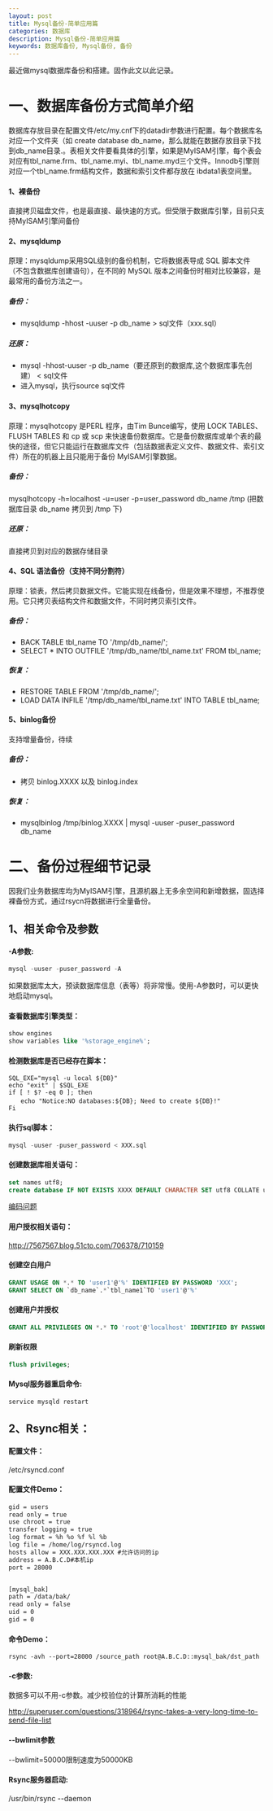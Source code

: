 ```yaml
---
layout: post
title: Mysql备份-简单应用篇
categories: 数据库
description: Mysql备份-简单应用篇
keywords: 数据库备份, Mysql备份, 备份
---
```


最近做mysql数据库备份和搭建。固作此文以此记录。

# 一、数据库备份方式简单介绍

数据库存放目录在配置文件/etc/my.cnf下的datadir参数进行配置。每个数据库名对应一个文件夹（如 create database db_name，那么就能在数据存放目录下找到db_name目录.。表相关文件要看具体的引擎，如果是MyISAM引擎，每个表会对应有tbl_name.frm、tbl_name.myi、tbl_name.myd三个文件。Innodb引擎则对应一个tbl_name.frm结构文件，数据和索引文件都存放在 ibdata1表空间里。

#### 1、裸备份
直接拷贝磁盘文件，也是最直接、最快速的方式。但受限于数据库引擎，目前只支持MyISAM引擎间备份


#### 2、mysqldump
原理：mysqldump采用SQL级别的备份机制，它将数据表导成 SQL 脚本文件（不包含数据库创建语句），在不同的 MySQL 版本之间备份时相对比较兼容，是最常用的备份方法之一。

##### 备份：
-  mysqldump -hhost -uuser -p db_name > sql文件（xxx.sql）

##### 还原：
- mysql -hhost-uuser -p db_name（要还原到的数据库,这个数据库事先创建） < sql文件
- 进入mysql，执行source sql文件


#### 3、mysqlhotcopy

原理：mysqlhotcopy 是PERL 程序，由Tim Bunce编写，使用 LOCK TABLES、FLUSH TABLES 和 cp 或 scp 来快速备份数据库。它是备份数据库或单个表的最快的途径，但它只能运行在数据库文件（包括数据表定义文件、数据文件、索引文件）所在的机器上且只能用于备份 MyISAM引擎数据。

##### 备份：
mysqlhotcopy -h=localhost -u=user -p=user_password db_name /tmp (把数据库目录 db_name 拷贝到 /tmp 下)

##### 还原：
直接拷贝到对应的数据存储目录


#### 4、SQL 语法备份（支持不同分割符）
原理：锁表，然后拷贝数据文件。它能实现在线备份，但是效果不理想，不推荐使用。它只拷贝表结构文件和数据文件，不同时拷贝索引文件。

##### 备份：
- BACK TABLE tbl_name TO '/tmp/db_name/';
- SELECT * INTO OUTFILE '/tmp/db_name/tbl_name.txt' FROM tbl_name;

##### 恢复：
- RESTORE TABLE FROM '/tmp/db_name/';
- LOAD DATA INFILE '/tmp/db_name/tbl_name.txt' INTO TABLE tbl_name;


#### 5、binlog备份
支持增量备份，待续

##### 备份：
- 拷贝 binlog.XXXX 以及 binlog.index

##### 恢复：
- mysqlbinlog /tmp/binlog.XXXX | mysql -uuser  -puser_password db_name



# 二、备份过程细节记录

因我们业务数据库均为MyISAM引擎，且源机器上无多余空间和新增数据，固选择裸备份方式，通过rsycn将数据进行全量备份。

## 1、相关命令及参数

#### -A参数:
```sql
mysql -uuser -puser_password -A
```
如果数据库太大，预读数据库信息（表等）将非常慢。使用-A参数时，可以更快地启动mysql。

#### 查看数据库引擎类型：
```sql
show engines
show variables like '%storage_engine%';
```

#### 检测数据库是否已经存在脚本：
```shell
SQL_EXE="mysql -u local ${DB}"
echo "exit" | $SQL_EXE
if [ ! $? -eq 0 ]; then
　　echo "Notice:NO databases:${DB}; Need to create ${DB}!"
Fi
```

#### 执行sql脚本：
```sql
mysql -uuser -puser_password < XXX.sql
```

#### 创建数据库相关语句：
```sql
set names utf8;
create database IF NOT EXISTS XXXX DEFAULT CHARACTER SET utf8 COLLATE utf8_general_ci
```
[编码问题](https://stackoverflow.com/questions/766809/whats-the-difference-between-utf8-general-ci-and-utf8-unicode-ci)

#### 用户授权相关语句：
<http://7567567.blog.51cto.com/706378/710159>

#### 创建空白用户
```sql
GRANT USAGE ON *.* TO 'user1'@'%' IDENTIFIED BY PASSWORD 'XXX';
GRANT SELECT ON `db_name`.*`tbl_name1`TO 'user1'@'%'
```

#### 创建用户并授权
```sql
GRANT ALL PRIVILEGES ON *.* TO 'root'@'localhost' IDENTIFIED BY PASSWORD 'XXX' WITH GRANT OPTION;
```

#### 刷新权限
```sql
flush privileges;
```

#### Mysql服务器重启命令:
```shell
service mysqld restart
```


## 2、Rsync相关：

#### 配置文件：
/etc/rsyncd.conf 

#### 配置文件Demo：
```xml
gid = users
read only = true
use chroot = true
transfer logging = true
log format = %h %o %f %l %b
log file = /home/log/rsyncd.log
hosts allow = XXX.XXX.XXX.XXX #允许访问的ip
address = A.B.C.D#本机ip
port = 28000


[mysql_bak]
path = /data/bak/
read only = false
uid = 0 
gid = 0 
```

#### 命令Demo：
```shell
rsync -avh --port=28000 /source_path root@A.B.C.D::mysql_bak/dst_path
```

#### -c参数:
数据多可以不用-c参数。减少校验位的计算所消耗的性能

<http://superuser.com/questions/318964/rsync-takes-a-very-long-time-to-send-file-list>

#### --bwlimit参数
--bwlimit=50000限制速度为50000KB

#### Rsync服务器启动:
/usr/bin/rsync --daemon




